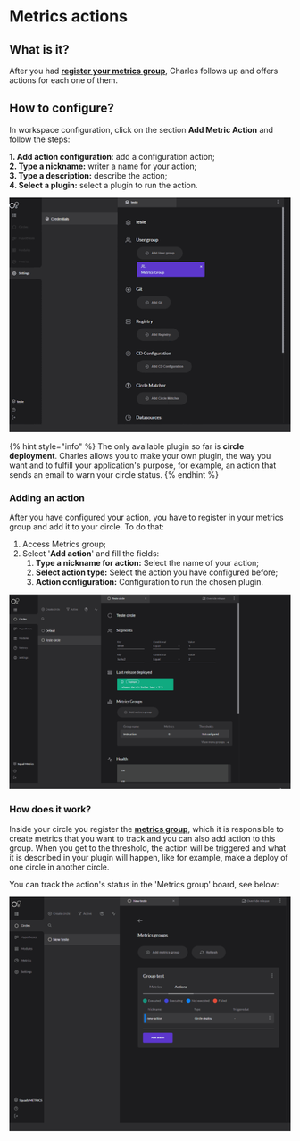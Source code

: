 # Metrics actions

## What is it? 

After you had [**register your metrics group**](../../reference/metrics/metrics-group.md), Charles follows up and offers actions for each one of them. 

## How to configure? 

In workspace configuration, click on the section **Add Metric Action** and follow the steps: 

**1. Add action configuration**: add a configuration action;   
**2. Type a nickname:** writer a name for your action;  
**3. Type a description:** describe the action;  
**4. Select a plugin:** select a plugin to run the action. 

![](../../.gitbook/assets/usandoactions-metricas%20%282%29.gif)

{% hint style="info" %}
The only available plugin so far is **circle deployment**. Charles allows you to make your own plugin, the way you want and to fulfill your application's purpose, for example, an action that sends an email to warn your circle status.
{% endhint %}

### Adding an action

After you have configured your action, you have to register in your metrics group and add it to your circle. To do that: 

1. Access Metrics group;  
2. Select '**Add action**' and fill the fields: 
   1. **Type a nickname for action:**  Select the name of your action; 
   2. **Select action type:** Select the action you have configured before; 
   3. **Action configuration:** Configuration to run the chosen plugin. 

![](../../.gitbook/assets/adicionando-a-action-correto%20%281%29.gif)

### How does it work? 

Inside your circle you register the [**metrics group**](../../reference/metrics/metrics-group.md), which it is responsible to create metrics that you want to track and you can also add action to this group. When you get to the threshold, the action will be triggered and what it is described in your plugin will happen, like for example, make a deploy of one circle in another circle. 

You can track the action's status in the 'Metrics group' board, see below: 

![](../../.gitbook/assets/status-actionsgif.gif)



